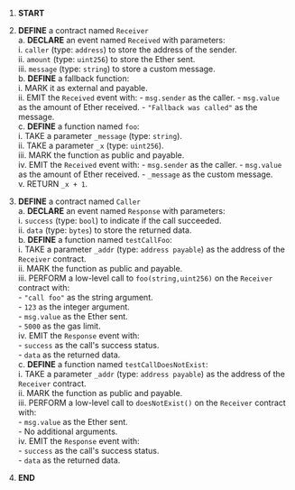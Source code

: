 1. **START**

2. **DEFINE** a contract named `Receiver`  
   a. **DECLARE** an event named `Received` with parameters:  
      i. `caller` (type: `address`) to store the address of the sender.  
      ii. `amount` (type: `uint256`) to store the Ether sent.  
      iii. `message` (type: `string`) to store a custom message.  
   b. **DEFINE** a fallback function:  
      i. MARK it as external and payable.  
      ii. EMIT the `Received` event with:
         - `msg.sender` as the caller.
         - `msg.value` as the amount of Ether received.
         - `"Fallback was called"` as the message.  
   c. **DEFINE** a function named `foo`:  
      i. TAKE a parameter `_message` (type: `string`).  
      ii. TAKE a parameter `_x` (type: `uint256`).  
      iii. MARK the function as public and payable.  
      iv. EMIT the `Received` event with:
         - `msg.sender` as the caller.
         - `msg.value` as the amount of Ether received.
         - `_message` as the custom message.  
      v. RETURN `_x + 1`.

3. **DEFINE** a contract named `Caller`  
   a. **DECLARE** an event named `Response` with parameters:  
      i. `success` (type: `bool`) to indicate if the call succeeded.  
      ii. `data` (type: `bytes`) to store the returned data.  
   b. **DEFINE** a function named `testCallFoo`:  
      i. TAKE a parameter `_addr` (type: `address payable`) as the address of the `Receiver` contract.  
      ii. MARK the function as public and payable.  
      iii. PERFORM a low-level call to `foo(string,uint256)` on the `Receiver` contract with:  
         - `"call foo"` as the string argument.  
         - `123` as the integer argument.  
         - `msg.value` as the Ether sent.  
         - `5000` as the gas limit.  
      iv. EMIT the `Response` event with:  
         - `success` as the call's success status.  
         - `data` as the returned data.  
   c. **DEFINE** a function named `testCallDoesNotExist`:  
      i. TAKE a parameter `_addr` (type: `address payable`) as the address of the `Receiver` contract.  
      ii. MARK the function as public and payable.  
      iii. PERFORM a low-level call to `doesNotExist()` on the `Receiver` contract with:  
         - `msg.value` as the Ether sent.  
         - No additional arguments.  
      iv. EMIT the `Response` event with:  
         - `success` as the call's success status.  
         - `data` as the returned data.  

4. **END**
